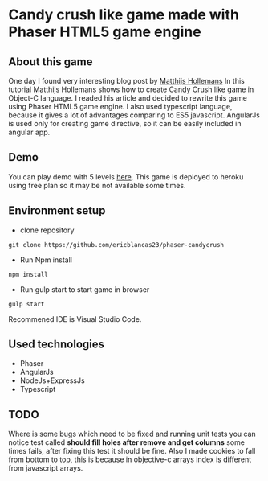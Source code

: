 # Candy crush like game made with Phaser HTML5 game engine

## About this game

One day I found very interesting blog post by [Matthijs Hollemans](http://www.raywenderlich.com/66877/how-to-make-a-game-like-candy-crush-part-1)
In this tutorial Matthijs Hollemans shows how to create Candy Crush like game in Object-C language. I readed his article and decided to rewrite this game using Phaser HTML5 game engine. I also used typescript language, because it gives a lot of advantages comparing to ES5 javascript. AngularJs is used only for creating game directive, so it can be easily included in angular app.

## Demo

You can play demo with 5 levels [here](http://candy-game.herokuapp.com/). This game is deployed to heroku using free plan so it may be not available some times.

## Environment setup

- clone repository

```
git clone https://github.com/ericblancas23/phaser-candycrush
```

- Run Npm install

```
npm install
```

- Run gulp start to start game in browser

```
gulp start
```

Recommened IDE is Visual Studio Code.

## Used technologies

- Phaser
- AngularJs
- NodeJs+ExpressJs
- Typescript

## TODO

Where is some bugs which need to be fixed and running unit tests you can notice test called <b>should fill holes after remove and get columns</b> some times fails, after fixing this test it should be fine. Also I made cookies to fall from bottom to top, this is because in objective-c arrays index is different from javascript arrays.
